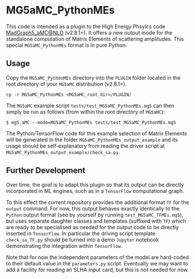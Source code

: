 # MG5aMC_PythonMEs

This code is intended as a plugin to the High Energy Phsyics code [MadGraph5_aMC@NLO](https://launchpad.net/madgraph5) (v2.8.1+).
It offers a new output mode for the standalone computation of Matrix Elements of scattering amplitudes. This special `MG5aMC_PythonMEs` format is in pure Python.

## Usage

Copy the `MG5aMC_PythonMEs` directory into the `PLUGIN` folder located in the root directory of your `MG5aMC` distribution (v2.8.1+).

```
cp -r MG5aMC_PythonMEs <MG5aMC_root_dir>/PLUGIN/
```

The `MG5aMC` example script `tests/test_MG5aMC_PythonMEs.mg5` can then simply be run as follows (from within the root directory of `MG5aMC`):

```
$ mg5_aMC --mode=MG5aMC_PythonMEs tests/test_MG5aMC_PythonMEs.mg5
```

The Python/TensorFlow code for this example selection of Matrix Elements will be generated in the folder `MG5aMC_PythonMEs_output_example` and its usage should be self-explanatory from reading the driver script at `MG5aMC_PythonMEs_output_example/check_sa.py`.

## Further Development

Over time, the goal is to adapt this plugin so that its output can be directly incorporated in ML engines, such as in a `TensorFlow` computational graph.

To this effect the current repository provides the additional format `TF` for the `output` command.
For now, this output behaves exactly identically to the `Python` output format (see by yourself by running `test_MG5aMC_TFMEs.mg5`), but uses separate daughter classes and templates (suffixed with `TF`) which are ready to be specialised as needed for the output code to be directly inserted in `TensorFlow`. In particular the driving script template `check_sa_TF.py` should be turned into a demo `Jupyter` notebook demonstrating the integration within `TensorFlow`.

Note that for now the independent parameters of the model are hard-coded to their default value in the `parameters.py` script. Eventually we may want to add a facility for reading an SLHA input card, but this is not needed for now.
